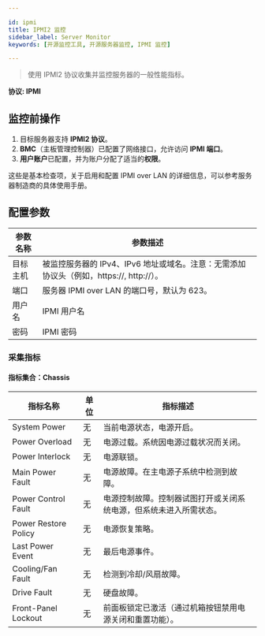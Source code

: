 ```yaml
---

id: ipmi  
title: IPMI2 监控  
sidebar_label: Server Monitor  
keywords: [开源监控工具, 开源服务器监控, IPMI 监控]

---
```


> 使用 IPMI2 协议收集并监控服务器的一般性能指标。

**协议: IPMI**

## 监控前操作

1. 目标服务器支持 **IPMI2 协议**。
2. **BMC**（主板管理控制器）已配置了网络接口，允许访问 **IPMI 端口**。
3. **用户账户**已配置，并为账户分配了适当的**权限**。

这些是基本检查项，关于启用和配置 IPMI over LAN 的详细信息，可以参考服务器制造商的具体使用手册。

## 配置参数

| 参数名称        | 参数描述                                                                                          |
| -------------- | ------------------------------------------------------------------------------------------------- |
| 目标主机        | 被监控服务器的 IPv4、IPv6 地址或域名。注意：无需添加协议头（例如，https://, http://）。               |
| 端口            | 服务器 IPMI over LAN 的端口号，默认为 623。                                                         |
| 用户名          | IPMI 用户名                                                                                        |
| 密码            | IPMI 密码                                                                                          |

### 采集指标

#### 指标集合：Chassis

| 指标名称           | 单位 | 指标描述                                                                 |
| ------------------ | ---- | ------------------------------------------------------------------------ |
| System Power           | 无   | 当前电源状态，电源开启。                                                 |
| Power Overload           | 无   | 电源过载。系统因电源过载状况而关闭。                                     |
| Power Interlock          | 无   | 电源联锁。                                                             |
| Main Power Fault         | 无   | 电源故障。在主电源子系统中检测到故障。                                   |
| Power Control Fault      | 无   | 电源控制故障。控制器试图打开或关闭系统电源，但系统未进入所需状态。       |
| Power Restore Policy      | 无   | 电源恢复策略。                                                         |
| Last Power Event       | 无   | 最后电源事件。                                                         |
| Cooling/Fan Fault      | 无   | 检测到冷却/风扇故障。                                                   |
| Drive Fault           | 无   | 硬盘故障。                                                             |
| Front-Panel Lockout         | 无   | 前面板锁定已激活（通过机箱按钮禁用电源关闭和重置功能）。                 |